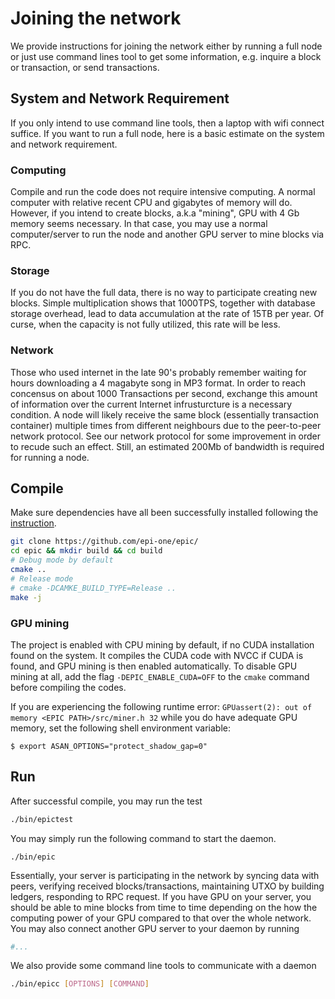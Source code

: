 # Joining the network

We provide instructions for joining the network either by running a full node or just use command lines tool to get some information, e.g. inquire a block or transaction, or send transactions.

## System and Network Requirement

If you only intend to use command line tools, then a laptop with wifi connect suffice. If you want to run a full node, here is a basic estimate on the system and network requirement. 

### Computing

Compile and run the code does not require intensive computing. A normal computer with relative recent CPU and gigabytes of memory will do. However, if you intend to create blocks, a.k.a "mining", GPU with 4 Gb memory seems necessary. In that case, you may use a normal computer/server to run the node and another GPU server to mine blocks via RPC. 

### Storage

If you do not have the full data, there is no way to participate creating new blocks. Simple multiplication shows that 1000TPS, together with database storage overhead, lead to data accumulation at the rate of 15TB per year. Of curse, when the capacity is not fully utilized, this rate will be less. 

### Network

Those who used internet in the late 90's probably remember waiting for hours downloading a 4 magabyte song in MP3 format. In order to reach concensus on about 1000 Transactions per second, exchange this amount of information over the current Internet infrusturcture is a necessary condition. A node will likely receive the same block (essentially transaction container) multiple times from different neighbours due to the peer-to-peer network protocol. See our network protocol for some improvement in order to recude such an effect. Still, an estimated 200Mb of bandwidth is required for running a node. 

## Compile

Make sure dependencies have all been successfully installed following the [instruction](./install).

```bash
git clone https://github.com/epi-one/epic/
cd epic && mkdir build && cd build
# Debug mode by default
cmake ..
# Release mode
# cmake -DCAMKE_BUILD_TYPE=Release ..
make -j
```

### GPU mining

The project is enabled with CPU mining by default, if no CUDA installation found on the system.
It compiles the CUDA code with NVCC if CUDA is found, and GPU mining is then enabled automatically.
To disable GPU mining at all, add the flag `-DEPIC_ENABLE_CUDA=OFF` to the `cmake` command before compiling the codes.

If you are experiencing the following runtime error: `GPUassert(2): out of memory <EPIC PATH>/src/miner.h 32` while you do have adequate GPU memory, set the following shell environment variable:


``` shell
$ export ASAN_OPTIONS="protect_shadow_gap=0"
```

## Run

After successful compile, you may run the test

```bash
./bin/epictest
```

You may simply run the following command to start the daemon. 

```
./bin/epic
```

Essentially, your server is participating in the network by syncing data with peers, verifying received blocks/transactions, maintaining UTXO by building ledgers, responding to RPC request. If you have GPU on your server, you should be able to mine blocks from time to time depending on the how the computing power of your GPU compared to that over the whole network. You may also connect another GPU server to your daemon by running

```bash
#...
```

We also provide some command line tools to communicate with a daemon

```bash
./bin/epicc [OPTIONS] [COMMAND]
```



